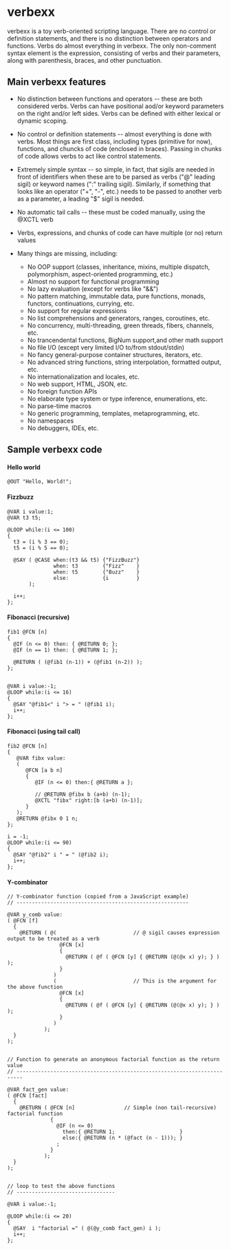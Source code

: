 # verbexx
verbexx is a toy verb-oriented scripting language.  There are no control or definition statements, and there is no distinction between operators and functions.  Verbs do almost everything in verbexx.  The only non-comment syntax element is the expression, consisting of verbs and their parameters, along with parenthesis, braces, and other punctuation.

## Main verbexx features

* No distinction between functions and operators -- these are both considered verbs.  Verbs can have positional aod/or keyword
parameters on the right and/or left sides.  Verbs can be defined with either lexical or dynamic scoping.

* No control or definition statements -- almost everything is done with verbs.  Most things are first class, including types (primitive for now), functions, and chuncks of code (enclosed in braces).  Passing in chunks of code allows verbs to act like control statements. 

* Extremely simple syntax -- so simple, in fact, that sigils are needed in front of identifiers when these are
to be parsed as verbs ("@" leading sigil) or keyword names (":" trailing sigil).  Similarly, if something that looks
like an operator ("+", "-", etc.) needs to be passed to another verb as a parameter, a leading "$" sigil is needed.

* No automatic tail calls -- these must be coded manually, using the @XCTL verb

* Verbs, expressions, and chunks of code can have multiple (or no) return values 

* Many things are missing, including: 
  * No OOP support (classes, inheritance, mixins, multiple dispatch, polymorphism, aspect-oriented programming, etc.)
  * Almost no support for functional programming 
  * No lazy evaluation (except for verbs like "&&") 
  * No pattern matching, immutable data, pure functions, monads, functors, continuations, currying, etc.
  * No support for regular expressions
  * No list comprehensions and generators, ranges, coroutines, etc.
  * No concurrency, multi-threading, green threads, fibers, channels, etc. 
  * No trancendental functions, BigNum support,and other math support
  * No file I/O (except very limited I/O to/from stdout/stdin)
  * No fancy general-purpose container structures, iterators, etc.
  * No advanced string functions, string interpolation, formatted output, etc.
  * No internationalization and locales, etc.
  * No web support, HTML, JSON, etc.
  * No foreign function APIs 
  * No elaborate type system or type inference, enumerations, etc.
  * No parse-time macros
  * No generic programming, templates, metaprogramming, etc.
  * No namespaces
  * No debuggers, IDEs, etc.

## Sample verbexx code
#### Hello world 

```
@OUT "Hello, World!";
```

#### Fizzbuzz 

```        
@VAR i value:1;
@VAR t3 t5; 

@LOOP while:(i <= 100)
{
  t3 = (i % 3 == 0); 
  t5 = (i % 5 == 0);

  @SAY ( @CASE when:(t3 && t5) {"FizzBuzz"}
               when: t3        {"Fizz"    }
               when: t5        {"Buzz"    }
               else:           {i         }           
       );
 
  i++;
};
```

#### Fibonacci (recursive) 

```
fib1 @FCN [n] 
{
  @IF (n <= 0) then: { @RETURN 0; }; 
  @IF (n == 1) then: { @RETURN 1; };

  @RETURN ( (@fib1 (n-1)) + (@fib1 (n-2)) ); 
};


@VAR i value:-1;
@LOOP while:(i <= 16)
{
  @SAY "@fib1<" i "> = " (@fib1 i);
  i++;
};
```

#### Fibonacci (using tail call)

```
fib2 @FCN [n]
{
   @VAR fibx value:
   (
      @FCN [a b n] 
      {
         @IF (n <= 0) then:{ @RETURN a };
         
         // @RETURN @fibx b (a+b) (n-1);
         @XCTL "fibx" right:[b (a+b) (n-1)];
      }
   );
   @RETURN @fibx 0 1 n;  
};

i = -1; 
@LOOP while:(i <= 90)
{
  @SAY "@fib2" i " = " (@fib2 i);
  i++;
};
```

#### Y-combinator

```
// Y-combinator function (copied from a JavaScript example)
// --------------------------------------------------------

@VAR y_comb value:
( @FCN [f] 
  {
    @RETURN ( @(                         // @ sigil causes expression output to be treated as a verb
                 @FCN [x]
                 { 
                   @RETURN ( @f ( @FCN [y] { @RETURN (@(@x x) y); } ) );
                 }
               )
               (                         // This is the argument for the above function
                 @FCN [x] 
                 {
                   @RETURN ( @f ( @FCN [y] { @RETURN (@(@x x) y); } ) );
                 }
               )
            );
  }
);


// Function to generate an anonymous factorial function as the return value
// ------------------------------------------------------------------------

@VAR fact_gen value:
( @FCN [fact]
  { 
    @RETURN ( @FCN [n]                // Simple (non tail-recursive) factorial function
              {
                @IF (n <= 0)
                  then:{ @RETURN 1;                     } 
                  else:{ @RETURN (n * (@fact (n - 1))); }
                ; 
              }
            );
  }
);


// loop to test the above functions
// --------------------------------

@VAR i value:-1;

@LOOP while:(i <= 20)
{
  @SAY  i "factorial =" ( @(@y_comb fact_gen) i );  
  i++; 
};

```
